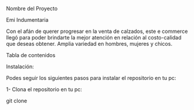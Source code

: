 Nombre del Proyecto

Emi Indumentaria

Con el afán de querer progresar en la venta de calzados, este e commerce llegó para poder brindarte la mejor atención en relación al costo-calidad que deseas obtener. 
Amplia variedad en hombres, mujeres y chicos.

Tabla de contenidos

Instalación: 

Podes seguir los siguientes pasos para instalar el repositorio en tu pc:

1- Clona el repositorio en tu pc: 

git clone 

